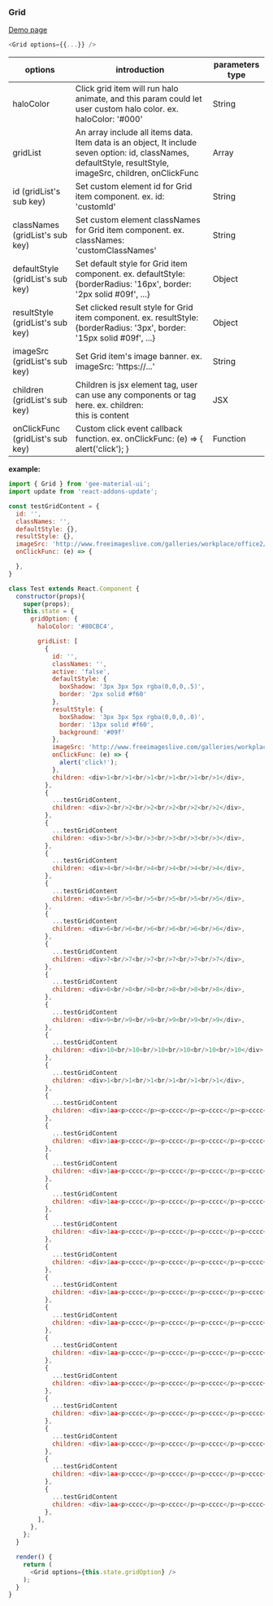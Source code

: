 ### Grid

[Demo page](https://kyle-cheng-portfolio.herokuapp.com/portfolio/react-material-design#grid)

```js
<Grid options={{...}} />
```

options                   | introduction                                                        | parameters type
------------------------- | ------------------------------------------------------------------- | -------------------
haloColor                 | Click grid item will run halo animate, and this param could let user custom halo color. ex. haloColor: '#000' | String
gridList                  | An array include all items data. Item data is an object, It include seven option: id, classNames, defaultStyle, resultStyle, imageSrc, children, onClickFunc | Array
id (gridList's sub key)   | Set custom element id for Grid item component. ex. id: 'customId'      | String
classNames (gridList's sub key) | Set custom element classNames for Grid item component. ex. classNames: 'customClassNames'      | String
defaultStyle (gridList's sub key)| Set default style for Grid item component. ex. defaultStyle: {borderRadius: '16px', border: '2px solid #09f', ...}  | Object
resultStyle (gridList's sub key)| Set clicked result style for Grid item component. ex. resultStyle: {borderRadius: '3px', border: '15px solid #09f', ...}  | Object
imageSrc (gridList's sub key)| Set Grid item's image banner. ex. imageSrc: 'https://...'  | String
children (gridList's sub key)| Children is jsx element tag, user can use any components or tag here. ex. children: <div>this is content</div>  | JSX
onClickFunc (gridList's sub key)| Custom click event callback function. ex. onClickFunc: (e) => { alert('click'); } | Function


**example:**
```js
import { Grid } from 'gee-material-ui';
import update from 'react-addons-update';

const testGridContent = {
  id: '',
  classNames: '',
  defaultStyle: {},
  resultStyle: {},
  imageSrc: 'http://www.freeimageslive.com/galleries/workplace/office2/preview/office_celebrations.jpg',
  onClickFunc: (e) => {

  },
}

class Test extends React.Component {
  constructor(props){
    super(props);
    this.state = {
      gridOption: {
        haloColor: '#80CBC4',

        gridList: [
          {
            id: '',
            classNames: '',
            active: 'false',
            defaultStyle: {
              boxShadow: '3px 3px 5px rgba(0,0,0,.5)',
              border: '2px solid #f60'
            },
            resultStyle: {
              boxShadow: '3px 3px 5px rgba(0,0,0,.0)',
              border: '13px solid #f60',
              background: '#09f'
            },
            imageSrc: 'http://www.freeimageslive.com/galleries/workplace/office2/preview/office_celebrations.jpg',
            onClickFunc: (e) => {
              alert('click!');
            },
            children: <div>1<br/>1<br/>1<br/>1<br/>1<br/>1</div>,
          },
          {
            ...testGridContent,
            children: <div>2<br/>2<br/>2<br/>2<br/>2<br/>2</div>,
          },
          {
            ...testGridContent
            children: <div>3<br/>3<br/>3<br/>3<br/>3<br/>3</div>,
          },
          {
            ...testGridContent
            children: <div>4<br/>4<br/>4<br/>4<br/>4<br/>4</div>,
          },
          {
            ...testGridContent
            children: <div>5<br/>5<br/>5<br/>5<br/>5<br/>5</div>,
          },
          {
            ...testGridContent
            children: <div>6<br/>6<br/>6<br/>6<br/>6<br/>6</div>,
          },
          {
            ...testGridContent
            children: <div>7<br/>7<br/>7<br/>7<br/>7<br/>7</div>,
          },
          {
            ...testGridContent
            children: <div>8<br/>8<br/>8<br/>8<br/>8<br/>8</div>,
          },
          {
            ...testGridContent
            children: <div>9<br/>9<br/>9<br/>9<br/>9<br/>9</div>,
          },
          {
            ...testGridContent
            children: <div>10<br/>10<br/>10<br/>10<br/>10<br/>10</div>,
          },
          {
            ...testGridContent
            children: <div>1<br/>1<br/>1<br/>1<br/>1<br/>1</div>,
          },
          {
            ...testGridContent
            children: <div>1aa<p>cccc</p><p>cccc</p><p>cccc</p><p>cccc</p><p>cccc</p><p>cccc</p><p>cccc</p></div>,
          },
          {
            ...testGridContent
            children: <div>1aa<p>cccc</p><p>cccc</p><p>cccc</p><p>cccc</p><p>cccc</p><p>cccc</p><p>cccc</p></div>,
          },
          {
            ...testGridContent
            children: <div>1aa<p>cccc</p><p>cccc</p><p>cccc</p><p>cccc</p><p>cccc</p><p>cccc</p><p>cccc</p></div>,
          },
          {
            ...testGridContent
            children: <div>1aa<p>cccc</p><p>cccc</p><p>cccc</p><p>cccc</p><p>cccc</p><p>cccc</p><p>cccc</p></div>,
          },
          {
            ...testGridContent
            children: <div>1aa<p>cccc</p><p>cccc</p><p>cccc</p><p>cccc</p><p>cccc</p><p>cccc</p><p>cccc</p></div>,
          },
          {
            ...testGridContent
            children: <div>1aa<p>cccc</p><p>cccc</p><p>cccc</p><p>cccc</p><p>cccc</p><p>cccc</p><p>cccc</p></div>,
          },
          {
            ...testGridContent
            children: <div>1aa<p>cccc</p><p>cccc</p><p>cccc</p><p>cccc</p><p>cccc</p><p>cccc</p><p>cccc</p></div>,
          },
          {
            ...testGridContent
            children: <div>1aa<p>cccc</p><p>cccc</p><p>cccc</p><p>cccc</p><p>cccc</p><p>cccc</p><p>cccc</p></div>,
          },
          {
            ...testGridContent
            children: <div>1aa<p>cccc</p><p>cccc</p><p>cccc</p><p>cccc</p><p>cccc</p><p>cccc</p><p>cccc</p></div>,
          },
          {
            ...testGridContent
            children: <div>1aa<p>cccc</p><p>cccc</p><p>cccc</p><p>cccc</p><p>cccc</p><p>cccc</p><p>cccc</p></div>,
          },
          {
            ...testGridContent
            children: <div>1aa<p>cccc</p><p>cccc</p><p>cccc</p><p>cccc</p><p>cccc</p><p>cccc</p><p>cccc</p></div>,
          },
          {
            ...testGridContent
            children: <div>1aa<p>cccc</p><p>cccc</p><p>cccc</p><p>cccc</p><p>cccc</p><p>cccc</p><p>cccc</p></div>,
          },
          {
            ...testGridContent
            children: <div>1aa<p>cccc</p><p>cccc</p><p>cccc</p><p>cccc</p><p>cccc</p><p>cccc</p><p>cccc</p></div>,
          },
          {
            ...testGridContent
            children: <div>1aa<p>cccc</p><p>cccc</p><p>cccc</p><p>cccc</p><p>cccc</p><p>cccc</p><p>cccc</p></div>,
          },
        ],
      },
    };
  }

  render() {
    return (
      <Grid options={this.state.gridOption} />
    );
  }
}
```

